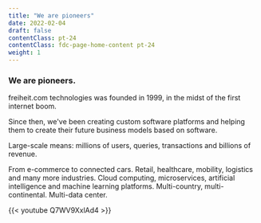 ```yaml
---
title: "We are pioneers"
date: 2022-02-04
draft: false
contentClass: pt-24
contentClass: fdc-page-home-content pt-24
weight: 1
---
```


### We are pioneers.
freiheit.com technologies was founded in 1999, in the midst of the first internet boom.

Since then, we've been creating custom software platforms and helping them to create their future business models based on software.

Large-scale means: millions of users, queries, transactions and billions of revenue.

From e-commerce to connected cars. Retail, healthcare, mobility, logistics and many more industries. Cloud computing, microservices, artificial intelligence and machine learning platforms. Multi-country, multi-continental. Multi-data center.

<div class="md:px-40 py-10">
  {{< youtube Q7WV9XxlAd4 >}}
</div>